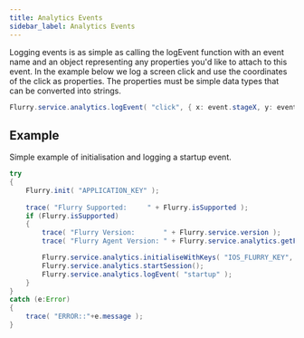 ```yaml
---
title: Analytics Events
sidebar_label: Analytics Events
---
```


Logging events is as simple as calling the logEvent function with an event name and an object 
representing any properties you'd like to attach to this event. In the example below we log a 
screen click and use the coordinates of the click as properties. The properties must be simple 
data types that can be converted into strings.

```actionscript
Flurry.service.analytics.logEvent( "click", { x: event.stageX, y: event.stageY } );
```


## Example

Simple example of initialisation and logging a startup event.

```actionscript
try
{
	Flurry.init( "APPLICATION_KEY" );
	
	trace( "Flurry Supported:     " + Flurry.isSupported );
	if (Flurry.isSupported)
	{
		trace( "Flurry Version:       " + Flurry.service.version );
		trace( "Flurry Agent Version: " + Flurry.service.analytics.getFlurryAgentVersion() );

		Flurry.service.analytics.initialiseWithKeys( "IOS_FLURRY_KEY", "ANDROID_FLURRY_KEY" );
		Flurry.service.analytics.startSession();
		Flurry.service.analytics.logEvent( "startup" );
	}
}
catch (e:Error)
{
	trace( "ERROR::"+e.message );
}
```

